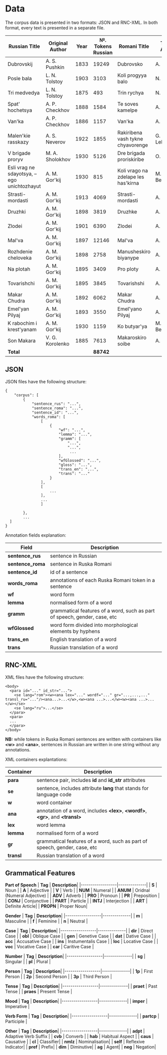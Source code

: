 # Data

The corpus data is presented in two formats: JSON and RNC-XML. In both format, every text is presented in a separate file.

| Russian Title          | Original Author     | Year | №. Tokens Russian | Romani Title              | Transl. Author | Transl. Year | №. Tokens Romani | JSON-file | RNC-XML-file |
|------------------------|---------------------|------|-------------------|---------------------------|----------------|--------------|------------------|-----------|--------------|
| Dubrovskij             | A. S. Pushkin      | 1833 | 19249             | Dubrovsko                 | A. Svetlovo    | 1936         | 19957            | `dubrovsky.json`          |      `dubrovsky.xml`        |
| Posle bala             | L. N. Tolstoy       | 1903 | 3103              | Koli progyya balo         | N. Pankovo     | 1936         | 2764             |`posle_bala.json`           |    `posle_bala.xml`           |
| Tri medvedya           |    L. N. Tolstoy                 | 1875 | 493               | Trin rychya               |  N. Pankovo               | 1937         | 497              | `tri_med.json`          |  `tri_med.xml`             |
| Spat' hochetsya        | A. P. Checkhov      | 1888 | 1584              | Te soves kamelpe          | A. Svetlovo    | 1934         | 1552             |     `spath_khoch.json`      |    `spath_khoch.xml`           |
| Van'ka                 |    A. P. Checkhov                  | 1886 | 1157              | Van'ka                    |  A. Svetlovo              | 1934         | 1241             |   `vanka.json`        |    `vanka.xml`          |
| Malen'kie rasskazy     | A. S. Neverov       | 1922 | 1855              | Rakiribena vash tykne chyavorenge | G. Lebedevo | 1930      | 1952             | `neverov.json`          |      `neverov.xml`        |
| V brigade proryv       | M. A. Sholokhov     | 1930 | 5126              | Dre brigada proriskiribe  | O. Pankovo     | 1934         | 5299             |    `brigada.json`       |        `brigada.xml`       |
| Esli vrag ne sdayotsya, – ego unichtozhayut | A. M. Gor'kij      | 1930 | 815               | Koli vrago na zdelape les has'kirna | M. Bezlyudskij | 1930   | 583              |   `vrago.json`        |   `vrago.xml`           |
| Strasti-mordasti       | A. M. Gor'kij                    | 1913 | 4069              | Strasti-mordasti          | A. Svetlovo    | 1934         | 4299             |      `strasti.json`     |      `strasti.xml`        |
| Druzhki                |    A. M. Gor'kij                 | 1898 | 3819              | Druzhke                   |       A. Svetlovo         | 1934         | 3200             |  `druzhki.json`         |    `druzhki.xml`          |
| Zlodei                 | A. M. Gor'kij                    | 1901 | 6390              | Zlodei                    |    A. Svetlovo            | 1934         | 6038             | `zlodei.json`          |     `zlodei.xml`         |
| Mal'va                 | A. M. Gor'kij                    | 1897 | 12146             | Mal'va                    |   A. Svetlovo             | 1934         | 12979            |     `malva.json`      |      `malva.xml`         |
| Rozhdenie cheloveka    | A. M. Gor'kij                    | 1898 | 2758              | Manusheskiro biyanype     |  A. Svetlovo              | 1935         | 2358             |  `birth.json`         |    `birth.xml`          |
| Na plotah              |  A. M. Gor'kij                   | 1895 | 3409              | Pro ploty                 |  A. Svetlovo              | 1936         | 3379             |  `ploty.json`         |       `ploty.xml`       |
| Tovarishchi            |  A. M. Gor'kij                   | 1895 | 3845              | Tovarishshi               |   A. Svetlovo             | 1937         | 3519             |  `tovar.json`         |     `tovar.xml`         |
| Makar Chudra           |  A. M. Gor'kij                   | 1892 | 6062              | Makar Chudra              |   A. Svetlovo             | 1932         | 3900             |   `cudra.json`        |      `cudra.xml`        |
| Emel'yan Pilyaj        | A. M. Gor'kij                    | 1893 | 3550              | Emel'yano Pilyaj          |   A. Svetlovo             | 1932         | 2829             |       `emelyan.json`    |     `emelyan.xml`          |
| K rabochim i krest'yanam | A. M. Gor'kij                  | 1930 | 1159             | Ko butyar'ya              | M. Bezlyudskij | 1930      | 1102             |  `ko_but.json`         |    `ko_but.xml`          |
| Son Makara             | V. G. Korolenko     | 1885 | 7613              | Makaroskiro soibe         | A. Svetlovo    | 1935         | 7187             |    `sleep.json`       |      `sleep.xml`         |
| **Total**              |                     |      | **88742**         |                           |                |              | **84635**        |           |              |

## JSON

JSON files have the following structure:

```
{
    "corpus": [
        {
            "sentence_rus": "...",
            "sentence_roma": "...",
            "sentence_id": "...",
            "words_roma": [
                [
                    {
                        "wf": "...",
                        "lemma": "...",
                        "gramm": [
                            "...",
                            "...",
                             ...
                        ],
                        "wfGlossed": "...",
                        "gloss": "...",
                        "trans_en": "...",
                        "trans": "..."
                    }
                ],
                [
                    ...
                ],
                ...
                ]

        },
        ...
  ]
}
```

Annotation fields explanation:

| **Field**        | **Description**                                     |
|------------------|-----------------------------------------------------|
| **sentence_rus**    | sentence in Russian                                |
| **sentence_roma**    | sentence in Ruska Romani                           |
| **sentence_id**      | id of a sentence                                    |
| **words_roma**       | annotations of each Ruska Romani token in a sentence|
| **wf**            | word form                                                    |
| **lemma**         | normalised form of a word                                    |
| **gramm**         | grammatical features of a word, such as part of speech, gender, case, etc |
| **wfGlossed**     | word form divided into morphological elements by hyphens     |
| **trans_en**      | English translation of a word                                |
| **trans**         | Russian translation of a word                                |

## RNC-XML

XML files have the following structure:

```
<body>
  <para id="..." id_str="...">
    <se lang="rom"><w><ana lex="..." wordf="..." gr="...,...,..." transl_ru="..."/><ana...>...</w>,<w><ana ...>...</w><w><ana ...>...</w></se>
    <se lang="ru">...</se>
  </para>
  <para>
  ...
  </para>
</body>
```
**NB:** while tokens in Ruska Romani sentences are written with containers like **\<w>** and **\<ana>**, sentences in Russian are written in one string without any annotations.

XML containers explantations:

| **Container**        | **Description**                                     |
|------------------|-----------------------------------------------------|
| **para**    | sentence pair, includes **id** and **id_str** attributes                                |
| **se**    | sentence, includes attribute **lang** that stands for language code                         |
| **w**      | word container                                   |
| **ana**       | annotation of a word, includes **\<lex>**, **\<wordf>**, **\<gr>**, and **\<transl>**|
| **lex**            | word lemma                                                   |
| **lemma**         | normalised form of a word                                    |
| **gr**         | grammatical features of a word, such as part of speech, gender, case, etc |
| **transl**     | Russian translation of a word     |

## Grammatical Features

**Part of Speech**
| **Tag**        | **Description**|
|------------------|--------------|
| **S**    | Noun |
| **A**    | Adjective |
| **V**    | Verb |
| **NUM**    | Numeral |
| **ANUM**    | Oridnal (Numeral Adjective) |
| **ADV**    | Adverb |
| **PRO**    | Pronoun |
| **PR**    | Preposition |
| **CONJ**    | Conjunctive |
| **PART**    | Particle |
| **INTJ**    | Interjection |
| **ART**    | Definite Article|
| **PROPN**    | Proper Noun|

**Gender**
| **Tag**        | **Description**|
|------------------|--------------|
| **m**    | Masculine |
| **f**    | Feminine |
| **n**    | Neutral |

**Case**
| **Tag**        | **Description**|
|------------------|--------------|
| **dir**    | Direct Case |
| **obl**    | Oblique Case |
| **gen**    | Genetive Case |
| **dat**    | Dative Case |
| **acc**    | Accusative Case |
| **ins**    | Instumentalis Case |
| **loc**    | Locative Case |
| **voc**    | Vocative Case |
| **car**    | Caritive Case |

**Number**
| **Tag**        | **Description**|
|------------------|--------------|
| **sg**    | Singular |
| **pl**    | Plural |

**Person**
| **Tag**        | **Description**|
|------------------|--------------|
| **1p**    | First Person |
| **2p**    | Second Person |
| **3p**    | Third Person |

**Tense**
| **Tag**        | **Description**|
|------------------|--------------|
| **praet**    | Past Tense |
| **praes**    | Present Tense |

**Mood**
| **Tag**        | **Description**|
|------------------|--------------|
| **imper**    | Imperative |

**Verb Form**
| **Tag**        | **Description**|
|------------------|--------------|
| **partcp**    | Participle |

**Other**
| **Tag**        | **Description**|
|------------------|--------------|
| **adpt**    | Adaptive Verb Suffix |
| **cvb**    | Converb |
| **hab**    | Habitual Aspect |
| **caus**    | Causative |
| **cl**    | Classifier|
| **nmlz**    | Nominalisation|
| **self**    | Reflexive Indicator|
| **pref**    | Prefix|
| **dim**    |  Diminutive|
| **ag**    |  Agent|
| **neg**    |  Negation|
